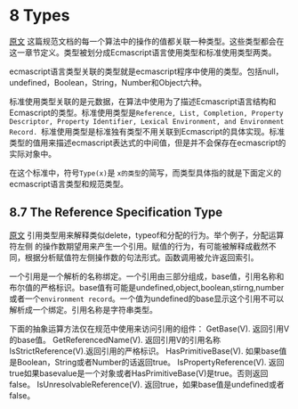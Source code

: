 # 8 Types
[原文](http://www.ecma-international.org/ecma-262/5.1/#sec-8)
这篇规范文档的每一个算法中的操作的值都关联一种类型。这些类型都会在这一章节定义。类型被划分成Ecmascript语言使用类型和标准使用类型两类。

ecmascript语言类型关联的类型就是ecmascript程序中使用的类型。包括null，undefined，Boolean，String，Number和Object六种。

标准使用类型关联的是元数据，在算法中使用为了描述Ecmascript语言结构和Ecmascript的类型。标准使用类型是`Reference, List, Completion, Property Descriptor, Property Identifier, Lexical Environment, and Environment Record. `标准使用类型是标准独有类型不用关联到Ecmascript的具体实现。标准类型的值用来描述ecmascript表达式的中间值，但是并不会保存在ecmascript的实际对象中。

在这个标准中，符号`Type(x)`是 `x的类型`的简写，而类型具体指的就是下面定义的ecmascript语言类型和规范类型。

## 8.7 The Reference Specification Type
[原文](http://www.ecma-international.org/ecma-262/5.1/#sec-8.7)
引用类型用来解释类似delete，typeof和分配的行为。举个例子，分配运算符左侧
的操作数期望用来产生一个引用。赋值的行为，有可能被解释成截然不同，根据分析赋值符左侧操作数的句法形式。函数调用被允许返回索引。

一个引用是一个解析的名称绑定。一个引用由三部分组成，base值，引用名称和布尔值的严格标识。base值有可能是undefined,object,boolean,stirng,number或者一个`environment record`。一个值为undefined的base显示这个引用不可以解析成一个绑定。引用名称是字符串类型。

下面的抽象运算方法仅在规范中使用来访问引用的组件：
GetBase(V). 返回引用V的base值。
GetReferencedName(V). 返回引用V的引用名称
IsStrictReference(V).返回引用的严格标识。
HasPrimitiveBase(V). 如果base值是Boolean，String或者Number的话返回true。
IsPropertyReference(V). 返回true如果basevalue是一个对象或者HasPrimitiveBase(V)是true。否则返回false。
IsUnresolvableReference(V). 返回true，如果base值是undefined或者false。



